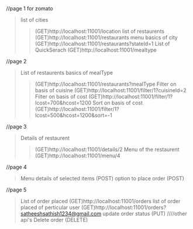 //page 1 for zomato
>list of cities
>> (GET)http://localhost:11001/location
>list of restaurents
>> (GET)http://localhost:11001/restaurants
>menu basics of city
>> (GET)http://localhost:11001/restaurants?stateId=1
>List of QuickSerach
>> (GET)http://localhost:11001/mealtype

//page 2
>List of restaurents basics of mealType
>>(GET)http://localhost:11001/restaurants?mealType
>Filter on basis of cuisine
>> (GET)http://localhost:11001/filter/1?cuisineId=2 
>Filter on basis of cost
>> (GET)http://localhost:11001/filter/1?lcost=700&hcost=1200 
>Sort on basis of cost
>> (GET)http://localhost:11001/filter/1?lcost=500&hcost=1200&sort=-1

//page 3
>Details of restaurent
>> (GET)http://localhost:11001/details/2
>Menu of the restaurent
>> (GET)http://localhost:11001/menu/4

//page 4
>Menu details of selected items
(POST)
>option to place order
(POST)

//page 5
>List of order placed
(GET)http://localhost:11001/orders
>list of order placed of perticular user
(GET)http://localhost:11001/orders?satheeshsathish1234@gmail.com
>update order status
(PUT)
////other api's
>Delete order
(DELETE)

